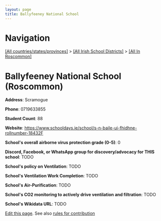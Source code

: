```yaml
---
layout: page
title: Ballyfeeney National School
---
```

# Navigation

[[All countries/states/provinces]](../../..) > [[All Irish School Districts]](../..) > [[All In Roscommon]](..)

# Ballyfeeney National School (Roscommon)

**Address**: Scramogue

**Phone**: 0719633855

**Student Count**: 88

**Website**: <https://www.schooldays.ie/school/s-n-baile-ui-fhidhne-rollnumber-18432F>

**School's overall airborne virus protection grade (0-5)**: 0

**Discord, Facebook, or WhatsApp group for discovery/advocacy for THIS school**: TODO

**School's policy on Ventilation**: TODO

**School's Ventilation Work Completion**: TODO

**School's Air-Purification**: TODO

**School's CO2 monitoring to actively drive ventilation and filtration**: TODO

**School's Wikidata URL**: TODO


[Edit this page](https://github.com/ventilate-schools/Ireland/edit/main/./Roscommon/Ballyfeeney_National_School.md). See also [rules for contribution](../../../contribution-rules/)
